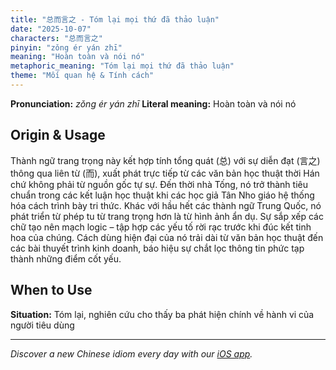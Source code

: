 ```yaml
---
title: "总而言之 - Tóm lại mọi thứ đã thảo luận"
date: "2025-10-07"
characters: "总而言之"
pinyin: "zǒng ér yán zhī"
meaning: "Hoàn toàn và nói nó"
metaphoric_meaning: "Tóm lại mọi thứ đã thảo luận"
theme: "Mối quan hệ & Tính cách"
---
```


**Pronunciation:** *zǒng ér yán zhī*
**Literal meaning:** Hoàn toàn và nói nó

## Origin & Usage

Thành ngữ trang trọng này kết hợp tính tổng quát (总) với sự diễn đạt (言之) thông qua liên từ (而), xuất phát trực tiếp từ các văn bản học thuật thời Hán chứ không phải từ nguồn gốc tự sự. Đến thời nhà Tống, nó trở thành tiêu chuẩn trong các kết luận học thuật khi các học giả Tân Nho giáo hệ thống hóa cách trình bày tri thức. Khác với hầu hết các thành ngữ Trung Quốc, nó phát triển từ phép tu từ trang trọng hơn là từ hình ảnh ẩn dụ. Sự sắp xếp các chữ tạo nên mạch logic – tập hợp các yếu tố rời rạc trước khi đúc kết tinh hoa của chúng. Cách dùng hiện đại của nó trải dài từ văn bản học thuật đến các bài thuyết trình kinh doanh, báo hiệu sự chắt lọc thông tin phức tạp thành những điểm cốt yếu.

## When to Use

**Situation:** Tóm lại, nghiên cứu cho thấy ba phát hiện chính về hành vi của người tiêu dùng

---

*Discover a new Chinese idiom every day with our [iOS app](https://apps.apple.com/us/app/daily-chinese-idioms/id6740611324).*
